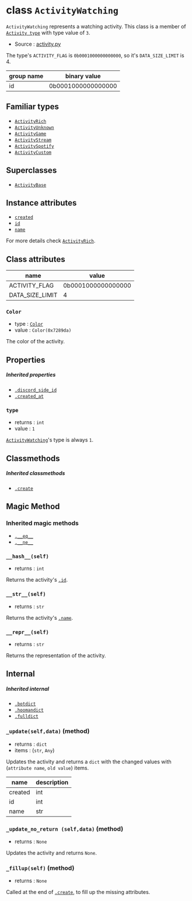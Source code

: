 # class `ActivityWatching`

`ActivityWatching` represents a watching activity. This class is a member
of [`Activity type`](ACTIVITY_TYPES.md) with type value of `3`.

- Source : [activity.py](https://github.com/HuyaneMatsu/hata/blob/master/hata/discord/activity.py)

The type's `ACTIVITY_FLAG` is `0b0001000000000000`, so it's `DATA_SIZE_LIMIT`
is 4.

| group name     | binary value       |
| -------------- | ------------------ |
| id             | 0b0001000000000000 |

## Familiar types

- [`ActivityRich`](ActivityRich.md)
- [`ActivityUnknown`](ActivityUnknown.md)
- [`ActivityGame`](ActivityGame.md)
- [`ActivityStream`](ActivityStream.md)
- [`ActivitySpotify`](ActivitySpotify.md)
- [`ActivityCustom`](ActivityCustom.md)

## Superclasses

- [`ActivityBase`](ActivityBase.md)

## Instance attributes

- [`created`](ActivityRich.md#created)
- [`id`](ActivityRich.md#id)
- [`name`](ActivityRich.md#name)

For more details check [`ActivityRich`](ActivityRich.md).

## Class attributes

| name              | value                 |
|-------------------|-----------------------|
| ACTIVITY_FLAG     | 0b0001000000000000    |
| DATA_SIZE_LIMIT   | 4                     |

### `Color`

- type : [`Color`](Color.md)
- value : `Color(0x7289da)`

The color of the activity.

## Properties

##### Inherited properties

- [`.discord_side_id`](ActivityBase.md#discord_side_id)
- [`.created_at`](ActivityBase.md#created_at)

### `type`

- returns : `int`
- value : `1`

[`ActivityWatching`](ActivityWatching.md)'s type is always `1`.

## Classmethods

##### Inherited classmethods

- [`.create`](ActivityBase.md#createclsnameurltype_0)

## Magic Method

### Inherited magic methods

- [`.__eq__`](ActivityBase.md#__eq__-__ne__)
- [`.__ne__`](ActivityBase.md#__eq__-__ne__)

### `__hash__(self)`

- returns : `int`

Returns the activity's [`.id`](#Instance-attributes).

### `__str__(self)`

- returns : `str`

Returns the activity's [`.name`](#Instance-attributes).

### `__repr__(self)`

- returns : `str`

Returns the representation of the activity.

## Internal

##### Inherited internal

- [`.botdict`](ActivityBase.md#botdictself-method)
- [`.hoomandict`](ActivityBase.md#hoomandictself-method)
- [`.fulldict`](ActivityBase.md#fulldictself-method)

### `_update(self,data)` (method)

- returns : `dict`
- items : (`str`, `Any`)

Updates the activity and returns a `dict` with the changed values with
(`attribute name`, `old value`) items. 

| name                      | description                       |
|---------------------------|-----------------------------------|
| created                   | int                               |
| id                        | int                               |
| name                      | str                               |

### `_update_no_return (self,data)` (method)

- returns : `None`

Updates the activity and returns `None`.

### `_fillup(self)` (method)

- returns : `None`

Called at the end of [`.create`](#inherited-classmethods), to fill up the
missing attributes.

